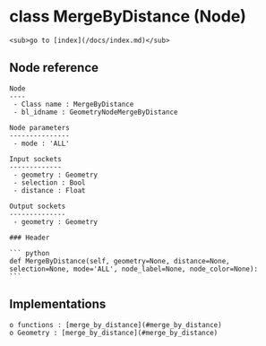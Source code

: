 # class MergeByDistance (Node)

    <sub>go to [index](/docs/index.md)</sub>
    
## Node reference

    Node
    ----
     - Class name : MergeByDistance
     - bl_idname : GeometryNodeMergeByDistance
    
    Node parameters
    ---------------
     - mode : 'ALL'
    
    Input sockets
    -------------
     - geometry : Geometry
     - selection : Bool
     - distance : Float
    
    Output sockets
    --------------
     - geometry : Geometry
    
    ### Header

    ``` python
    def MergeByDistance(self, geometry=None, distance=None, selection=None, mode='ALL', node_label=None, node_color=None):
    ```
    
## Implementations

    o functions : [merge_by_distance](#merge_by_distance)
    o Geometry : [merge_by_distance](#merge_by_distance) 
    
    